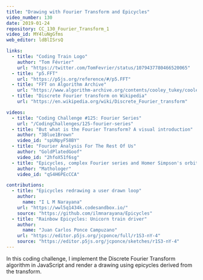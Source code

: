 ```yaml
---
title: "Drawing with Fourier Transform and Epicycles"
video_number: 130
date: 2019-01-24
repository: CC_130_Fourier_Transform_1
video_id: MY4luNgGfms
web_editor: ldBlISrsQ

links:
  - title: "Coding Train Logo"
    author: "Tom Février"
    url: "https://twitter.com/TomFevrier/status/1079437780466520065"
  - title: "p5.FFT"
    url: "https://p5js.org/reference/#/p5.FFT"
  - title: "FFT on Algorithm Archive"
    url: "https://www.algorithm-archive.org/contents/cooley_tukey/cooley_tukey.html"
  - title: "Discrete Fourier transform on Wikipedia"
    url: "https://en.wikipedia.org/wiki/Discrete_Fourier_transform"

videos:
  - title: "Coding Challenge #125: Fourier Series"
    url: "/CodingChallenges/125-fourier-series"
  - title: "But what is the Fourier Transform? A visual introduction"
    author: "3Blue1Brown"
    video_id: "spUNpyF58BY"
  - title: "Fourier Analysis For The Rest Of Us"
    author: "GoldPlatedGoof"
    video_id: "2hfoX51f6sg"
  - title: "Epicycles, complex Fourier series and Homer Simpson's orbit"
    author: "Mathologer"
    video_id: "qS4H6PEcCCA"

contributions:
  - title: "Epicycles redrawing a user drawn loop"
    author:
      name: "I L M Narayana"
    url: "https://wwl5q1434k.codesandbox.io/"
    source: "https://github.com/ilmnarayana/Epicycles"
  - title: "Rainbow Epicycles: Unicorn train driver"
    author:
      name: "Juan Carlos Ponce Campuzano"
    url: "https://editor.p5js.org/jcponce/full/r1S3-nY-4"
    source: "https://editor.p5js.org/jcponce/sketches/r1S3-nY-4"
---
```


In this coding challenge, I implement the Discrete Fourier Transform algorithm in JavaScript and render a drawing using epicycles derived from the transform.
